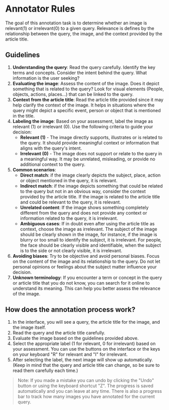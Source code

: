 # Annotator Rules

The goal of this annotation task is to determine whether an image is relevant(1) or irrelevant(0) to a given query. Relevance is defines by the relationship between the query, the image, and the context provided by the article title.

## Guidelines

1. **Understanding the query**: Read the query carefully. Identify the key terms and concepts. Consider the intent behind the query. What information is the user seeking?
1. **Evaluating the image**: Assess the content of the image. Does it depict something that is related to the query? Look for visual elements (People, objects, actions, places...) that can be linked to the query.
1. **Context from the article title**: Read the article title provided since it may help clarify the context of the image. It helps in situations where the query might depict a specific event, person or object that is mentioned in the title.
1. **Labeling the image**: Based on your assessment, label the image as relevant (1) or irrelevant (0). Use the following criteria to guide your decision:
    - **Relevant (1)** - The image directly supports, illustrates or is related to the query. It should provide meaningful context or information that aligns with the query's intent.
    - **Irrelevant (0)** - The image does not support or relate to the query in a meaningful way. It may be unrelated, misleading, or provide no additional context to the query.
1. **Common scenarios**:
    - **Direct match**: if the image clearly depicts the subject, place, action or object mentioned in the query, it is relevant.
    - **Indirect match**: if the image depicts something that could be related to the query but not in an obvious way, consider the context provided by the article title. If the image is related to the article title and could be relevant to the query, it is relevant.
    - **Unrelated content**: If the image shows something completely different from the query and does not provide any context or information related to the query, it is irrelevant.
    - **Ambiguous cases**: If in doubt even after using the article title as context, choose the image as irrelevant. The subject of the image should be clearly shown in the image, for instance, if the image is blurry or too small to identify the subject, it is irrelevant. For people, the face should be clearly visible and identifiable, when the subject is to the side or not clearly visible, it is irrelevant.
1. **Avoiding biases**: Try to be objective and avoid personal biases. Focus on the content of the image and its relationship to the query. Do not let personal opinions or feelings about the subject matter influence your decision.
1. **Unknown terminology**: If you encounter a term or concept in the query or article title that you do not know, you can search for it online to understand its meaning. This can help you better assess the relevance of the image.

## How does the annotation process work?

1. In the interface, you will see a query, the article title for the image, and the image itself.
2. Read the query and the article title carefully.
3. Evaluate the image based on the guidelines provided above.
4. Select the appropriate label (1 for relevant, 0 for irrelevant) based on your assessment. You can use the buttons on the interface or the keys on your keyboard "R" for relevant and "I" for irrelevant.
5. After selecting the label, the next image will show up automatically. (Keep in mind that the query and article title can change, so be sure to read them carefully each time.)

>Note: If you made a mistake you can undo by clicking the "Undo" button or using the keyboard shortcut "Z". The progress is saved automatically and you can leave at any time. There is also a progress bar to track how many images you have annotated for the current query.
